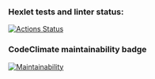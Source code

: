 ### Hexlet tests and linter status:
[![Actions Status](https://github.com/vobla13/python-project-lvl1/workflows/hexlet-check/badge.svg)](https://github.com/vobla13/python-project-lvl1/actions)

### CodeClimate maintainability badge
[![Maintainability](https://api.codeclimate.com/v1/badges/a99a88d28ad37a79dbf6/maintainability)](https://codeclimate.com/github/codeclimate/codeclimate/maintainability)